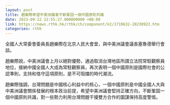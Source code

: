 ```yaml
---
layout: post
title: 趙樂際希望中美洲議會不斷鞏固一個中國原則共識
date: 2023-09-22 22:55:27.000000000 +08:00
link: https://news.rthk.hk/rthk/ch/component/k2/1719632-20230922.htm
categories: rthk
---
```


全國人大常委會委員長趙樂際在北京人民大會堂，與中美洲議會議長塞魯德舉行會談。

趙樂際說，中美洲議會上月以絕對優勢，通過取消台灣地區所謂立法院常駐觀察員地位，接納中國全國人大成為常駐觀察員，再次表明一個中國原則是國際社會的公認準則，支持和恪守這項原則，是不可阻擋的時代潮流。

趙樂際強調，台灣問題是中國核心利益中的核心，一個中國原則是中國全國人大與中美洲議會關係發展的根本政治前提，希望中美洲議會堅持正確方向，不斷鞏固一個中國原則共識，對一些勢力利用台灣問題干擾雙方合作的圖謀保持高度警惕。
